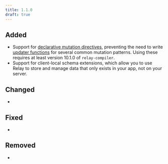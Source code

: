 ```yaml
---
title: 1.1.0
draft: true
---
```


## Added

- Support for [declarative mutation directives](#), preventing the need to write [updater functions](/Relay.swift/docs/knowledge-base/updater-functions) for several common mutation patterns. Using these requires at least version 10.1.0 of `relay-compiler`.
- Support for client-local schema extensions, which allow you to use Relay to store and manage data that only exists in your app, not on your server.

## Changed

- 

## Fixed

- 

## Removed

-